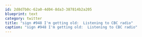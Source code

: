```yaml
---
id: 2d8d7b0c-62a0-4d04-8da3-387814b2a205
blueprint: text
category: twitter
title: "sign #948 I'm getting old:  Listening to CBC radio"
caption: "sign #948 I'm getting old:  Listening to CBC radio"
---
```

